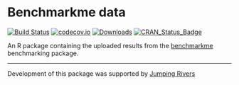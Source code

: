 # Benchmarkme data
[![Build Status](https://travis-ci.org/csgillespie/benchmarkme-data.svg?branch=master)](https://travis-ci.org/csgillespie/benchmarkme-data)
[![codecov.io](https://codecov.io/github/csgillespie/benchmarkme-data/coverage.svg?branch=master)](https://codecov.io/github/csgillespie/benchmarkme-data?branch=master)
[![Downloads](http://cranlogs.r-pkg.org/badges/benchmarkmeData?color=brightgreen)](http://cran.rstudio.com/package=benchmarkmeData)
[![CRAN_Status_Badge](http://www.r-pkg.org/badges/version/benchmarkmeData)](http://cran.r-project.org/package=benchmarkmeData)


An R package containing the uploaded results from the [benchmarkme](https://github.com/csgillespie/benchmarkme) benchmarking package.

---

Development of this package was supported by [Jumping Rivers](https://www.jumpingrivers.com)




